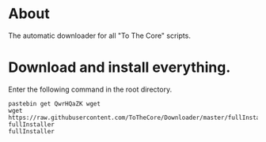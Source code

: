 # About
The automatic downloader for all "To The Core" scripts.

# Download and install everything.
Enter the following command in the root directory.

```shell
pastebin get QwrHQaZK wget
wget https://raw.githubusercontent.com/ToTheCore/Downloader/master/fullInstaller.lua fullInstaller
fullInstaller
```
